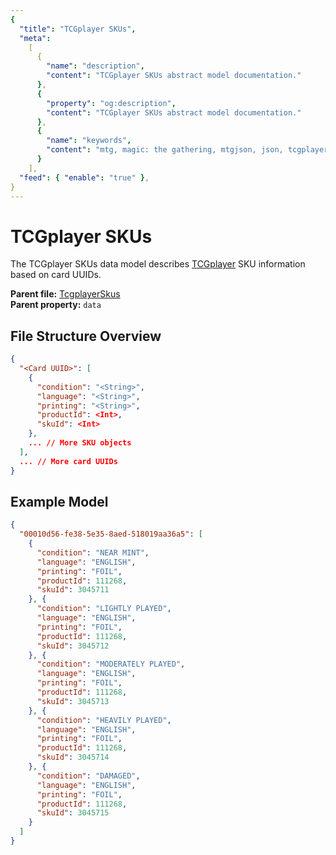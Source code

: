 ```yaml
---
{
  "title": "TCGplayer SKUs",
  "meta":
    [
      {
        "name": "description",
        "content": "TCGplayer SKUs abstract model documentation."
      },
      {
        "property": "og:description",
        "content": "TCGplayer SKUs abstract model documentation."
      },
      {
        "name": "keywords",
        "content": "mtg, magic: the gathering, mtgjson, json, tcgplayer, tcgplayer skus"
      }
    ],
  "feed": { "enable": "true" },
}
---
```


# TCGplayer SKUs

The TCGplayer SKUs data model describes [TCGplayer](https://www.tcgplayer.com/?partner=mtgjson&utm_campaign=affiliate&utm_medium=mtgjson&utm_source=mtgjson) SKU information based on card UUIDs.

**Parent file:** [TcgplayerSkus](/downloads/all-files/#tcgplayerskus)  
**Parent property:** `data`

## File Structure Overview

```json
{
  "<Card UUID>": [
    {
      "condition": "<String>",
      "language": "<String>",
      "printing": "<String>",
      "productId": <Int>,
      "skuId": <Int>
    },
    ... // More SKU objects
  ],
  ... // More card UUIDs
}
```

## Example Model

```json
{
  "00010d56-fe38-5e35-8aed-518019aa36a5": [
    {
      "condition": "NEAR MINT",
      "language": "ENGLISH",
      "printing": "FOIL",
      "productId": 111268,
      "skuId": 3045711
    }, {
      "condition": "LIGHTLY PLAYED",
      "language": "ENGLISH",
      "printing": "FOIL",
      "productId": 111268,
      "skuId": 3045712
    }, {
      "condition": "MODERATELY PLAYED",
      "language": "ENGLISH",
      "printing": "FOIL",
      "productId": 111268,
      "skuId": 3045713
    }, {
      "condition": "HEAVILY PLAYED",
      "language": "ENGLISH",
      "printing": "FOIL",
      "productId": 111268,
      "skuId": 3045714
    }, {
      "condition": "DAMAGED",
      "language": "ENGLISH",
      "printing": "FOIL",
      "productId": 111268,
      "skuId": 3045715
    }
  ]
}
```
